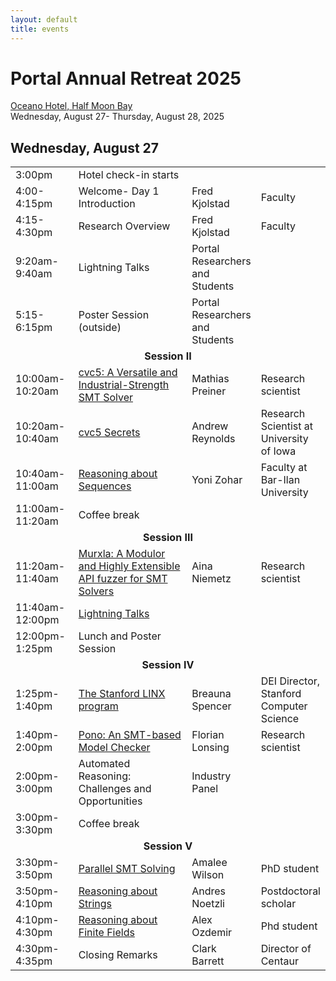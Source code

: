 ```yaml
---
layout: default
title: events
---
```


<h1>Portal Annual Retreat 2025</h1>
<a href=https://oceanohalfmoonbay.com/>Oceano Hotel, Half Moon Bay</a><br/>
Wednesday, August 27- Thursday, August 28, 2025

<h2>Wednesday, August 27</h2>
<table>
<tr>
<td style="width:20%;">3:00pm</td>
<td style="width:32">Hotel check-in starts</td>
<td style="width:18%;"></td>
<td style="width:20%;"></td>
</tr>

<tr>
<td>4:00-4:15pm</td>
<td>Welcome- Day 1 Introduction</td>
<td>Fred Kjolstad</td>
<td>Faculty</td>
</tr>


<tr>
<td>4:15-4:30pm</td>
<td>Research Overview</td>
<td>Fred Kjolstad</td>
<td>Faculty</td>
</tr>
<tr>
<td>9:20am-9:40am</td>
<td>Lightning Talks</td>
<td>Portal Researchers and Students</td>
<td></td>
</tr>
<tr>
<td>5:15-6:15pm</td>
<td>Poster Session (outside)</td>
<td>Portal Researchers and Students</td>
<td></td>
</tr>

<tr>
<td colspan="4" style="text-align:center;font-weight:bold;">
Session II
</td>
</tr>
<tr>
<td>10:00am-10:20am</td>
<td><a href="https://www.youtube.com/watch?v=8es06PitzK4&list=PLqYw1C4YGfr3KQtHU6ch4gIHHwThDIZRK&index=3">cvc5: A Versatile and Industrial-Strength SMT Solver</a></td>
<td>Mathias Preiner</td>
<td>Research scientist</td>
</tr>
<tr>
<td>10:20am-10:40am</td>
<td><a href="https://www.youtube.com/watch?v=8V4st0TaAF4&list=PLqYw1C4YGfr3KQtHU6ch4gIHHwThDIZRK&index=4">cvc5 Secrets</a></td>
<td>Andrew Reynolds</td>
<td>Research Scientist at University of Iowa</td>
</tr>
<tr>
<td>10:40am-11:00am</td>
<td><a href="https://www.youtube.com/watch?v=tb6wZZCw1BU&list=PLqYw1C4YGfr3KQtHU6ch4gIHHwThDIZRK&index=5">Reasoning about Sequences</a></td>
<td>Yoni Zohar</td>
<td>Faculty at Bar-Ilan University</td>
</tr>
<tr>
<td>11:00am-11:20am</td>
<td>Coffee break</td>
<td></td>
<td></td>
</tr>

<tr>
<td colspan="4" style="text-align:center;font-weight:bold;">
Session III
</td>
</tr>

<tr>
<td>11:20am-11:40am</td>
<td><a href="https://www.youtube.com/watch?v=sLWdUVvzcqs&list=PLqYw1C4YGfr3KQtHU6ch4gIHHwThDIZRK&index=6">Murxla: A Modulor and Highly Extensible API fuzzer for SMT Solvers</a></td>
<td>Aina Niemetz</td>
<td>Research scientist</td>
</tr>

<tr>
<td>11:40am-12:00pm</td>
<td><a href="https://www.youtube.com/watch?v=b5f6IGJUi8Y&list=PLqYw1C4YGfr3KQtHU6ch4gIHHwThDIZRK&index=7">Lightning Talks</a></td>
<td></td>
<td></td>
</tr>

<tr>
<td>12:00pm-1:25pm</td>
<td>Lunch and Poster Session</td>
<td></td>
<td></td>
</tr>

<tr>
<td colspan="4" style="text-align:center;font-weight:bold;">
Session IV
</td>
</tr>
<tr>
<td>1:25pm-1:40pm</td>
<td><a href="https://www.youtube.com/watch?v=xgUuQrVROkM&list=PLqYw1C4YGfr3KQtHU6ch4gIHHwThDIZRK&index=8">The Stanford LINX program</a></td>
<td>Breauna Spencer</td>
<td>DEI Director, Stanford Computer Science</td>
</tr>
<tr>
<td>1:40pm-2:00pm</td>
<td><a href="https://www.youtube.com/watch?v=sFyfT_UAqkg&list=PLqYw1C4YGfr3KQtHU6ch4gIHHwThDIZRK&index=9">Pono: An SMT-based Model Checker</a></td>
<td>Florian Lonsing</td>
<td>Research scientist</td>
</tr>
<tr>
<td>2:00pm-3:00pm</td>
<td>Automated Reasoning: Challenges and Opportunities</td>
<td>Industry Panel</td>
<td></td>
</tr>
<tr>
<td>3:00pm-3:30pm</td>
<td>Coffee break</td>
<td></td>
<td></td>
</tr>

<tr>
<td colspan="4" style="text-align:center;font-weight:bold;">
Session V
</td>
</tr>
<tr>
<td>3:30pm-3:50pm</td>
<td><a href="https://www.youtube.com/watch?v=5XhbiQf2CL0&list=PLqYw1C4YGfr3KQtHU6ch4gIHHwThDIZRK&index=10">Parallel SMT Solving</a></td>
<td>Amalee Wilson</td>
<td>PhD student</td>
</tr>
<tr>
<td>3:50pm-4:10pm</td>
<td><a href="https://www.youtube.com/watch?v=xocN7cOhCHI&list=PLqYw1C4YGfr3KQtHU6ch4gIHHwThDIZRK&index=11">Reasoning about Strings</a></td>
<td>Andres Noetzli</td>
<td>Postdoctoral scholar</td>
</tr>
<tr>
<td>4:10pm-4:30pm</td>
<td><a href="https://www.youtube.com/watch?v=2NLd5sFDwpQ&list=PLqYw1C4YGfr3KQtHU6ch4gIHHwThDIZRK&index=12">Reasoning about Finite Fields</a></td>
<td>Alex Ozdemir</td>
<td>Phd student</td>
</tr>
<tr>
<td>4:30pm-4:35pm</td>
<td>Closing Remarks</td>
<td>Clark Barrett</td>
<td>Director of Centaur</td>
</tr>
</table>
